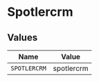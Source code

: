 # Spotlercrm


## Values

| Name         | Value        |
| ------------ | ------------ |
| `SPOTLERCRM` | spotlercrm   |